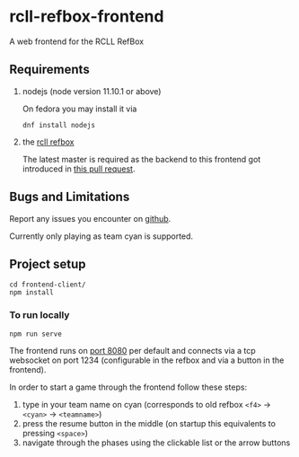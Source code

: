 # rcll-refbox-frontend
A web frontend for the RCLL RefBox

## Requirements
1. nodejs (node version 11.10.1 or above)

   On fedora you may install it via
   ```
   dnf install nodejs
   ```
2. the [rcll refbox](https://github.com/robocup-logistics/rcll-refbox/wiki/Install)

   The latest master is required as the backend to this frontend got introduced in
   [this pull request](https://github.com/robocup-logistics/rcll-refbox/pull/79).


## Bugs and Limitations
Report any issues you encounter on [github](https://github.com/carologistics/rcll-refbox-frontend/issues).

Currently only playing as team cyan is supported.


## Project setup
```
cd frontend-client/
npm install
```

### To run locally
```
npm run serve
```

The frontend runs on [port 8080](http://localhost:8080) per default and connects
via a tcp websocket on port 1234 (configurable in the refbox and via a button
in the frontend).

In order to start a game through the frontend follow these steps:
1. type in your team name on cyan (corresponds to old refbox `<f4>` -> `<cyan>` -> `<teamname>`)
2. press the resume button in the middle (on startup this equivalents to pressing `<space>`)
3. navigate through the phases using the clickable list or the arrow buttons
